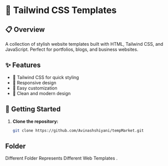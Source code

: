 # 🌟 Tailwind CSS Templates

## 📋 Overview
A collection of stylish website templates built with HTML, Tailwind CSS, and JavaScript. Perfect for portfolios, blogs, and business websites.

## ✨ Features
- 🎨 Tailwind CSS for quick styling
- 📱 Responsive design
- 🔧 Easy customization
- 🧼 Clean and modern design

## 🚀 Getting Started
1. **Clone the repository:**
   ```bash
   git clone https://github.com/Avinashshiyani/tempMarket.git

## Folder
Different Folder Represents Different Web Templates .
